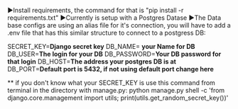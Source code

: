 ▶️Install requirements, the command for that is "pip install -r requirements.txt"
▶️Currently is setup with a Postgres Datase
▶️The Data base configs are using an alias file for it's connection, you will have to add a .env file that has this similar structure to connect to a postgress DB: 

SECRET_KEY=**Django secret key**
DB_NAME= **your Name for DB**
DB_USER=**The login for your DB**
DB_PASSWORD=**Your DB password for that login**
DB_HOST=**The address your postgres DB is at**
DB_PORT=**Default port is 5432, if not using default port change here**

** if you don't know what your SECRET_KEY is use this command from terminal in the directory with manage.py: python manage.py shell -c 'from django.core.management import utils; print(utils.get_random_secret_key())'